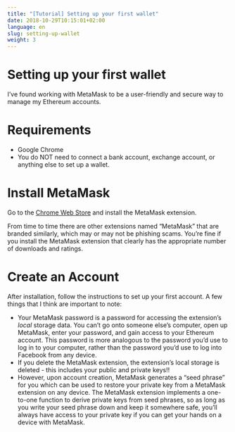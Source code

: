 ```yaml
---
title: "[Tutorial] Setting up your first wallet"
date: 2018-10-29T10:15:01+02:00
language: en
slug: setting-up-wallet
weight: 3
---
```


# Setting up your first wallet
I’ve found working with MetaMask to be a user-friendly and secure way to manage my Ethereum accounts. 

# Requirements
- Google Chrome
- You do NOT need to connect a bank account, exchange account, or anything else to set up a wallet.
# Install MetaMask

Go to the [Chrome Web Store](https://chrome.google.com/webstore/search/metamask) and install the MetaMask extension.

From time to time there are other extensions named “MetaMask” that are branded similarly, which may or may not be phishing scams. You’re fine if you install the MetaMask extension that clearly has the appropriate number of downloads and ratings. 

# Create an Account

After installation, follow the instructions to set up your first account. A few things that I think are important to note:

- Your MetaMask password is a password for accessing the extension’s *local* storage data. You can’t go onto someone else’s computer, open up MetaMask, enter your password, and gain access to your Ethereum account. This password is more analogous to the password you’d use to log in to your computer, rather than the password you’d use to log into Facebook from any device.
- If you delete the MetaMask extension, the extension’s local storage is deleted - this includes your public and private keys!! 
- However, upon account creation, MetaMask generates a “seed phrase” for you which can be used to restore your private key from a MetaMask extension on any device. The MetaMask extension implements a one-to-one function to derive private keys from seed phrases, so as long as you write your seed phrase down and keep it somewhere safe, you’ll always have access to your private key if you can get your hands on a device with MetaMask.

